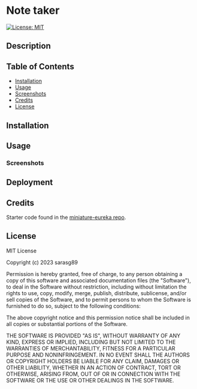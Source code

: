# Note taker

[![License: MIT](https://img.shields.io/badge/License-MIT-yellow.svg)](https://opensource.org/licenses/MIT)

## Description

## Table of Contents

- [Installation](#installation)
- [Usage](#usage)
- [Screenshots](#screenshots)
- [Credits](#credits)
- [License](#license)

## Installation

## Usage

### Screenshots

## Deployment

## Credits

Starter code found in the [miniature-eureka repo](https://github.com/coding-boot-camp/miniature-eureka).

## License

MIT License

Copyright (c) 2023 sarasg89

Permission is hereby granted, free of charge, to any person obtaining a copy of this software and associated documentation files (the "Software"), to deal in the Software without restriction, including without limitation the rights to use, copy, modify, merge, publish, distribute, sublicense, and/or sell copies of the Software, and to permit persons to whom the Software is furnished to do so, subject to the following conditions:

The above copyright notice and this permission notice shall be included in all copies or substantial portions of the Software.

THE SOFTWARE IS PROVIDED "AS IS", WITHOUT WARRANTY OF ANY KIND, EXPRESS OR IMPLIED, INCLUDING BUT NOT LIMITED TO THE WARRANTIES OF MERCHANTABILITY, FITNESS FOR A PARTICULAR PURPOSE AND NONINFRINGEMENT. IN NO EVENT SHALL THE AUTHORS OR COPYRIGHT HOLDERS BE LIABLE FOR ANY CLAIM, DAMAGES OR OTHER LIABILITY, WHETHER IN AN ACTION OF CONTRACT, TORT OR OTHERWISE, ARISING FROM, OUT OF OR IN CONNECTION WITH THE SOFTWARE OR THE USE OR OTHER DEALINGS IN THE SOFTWARE.
